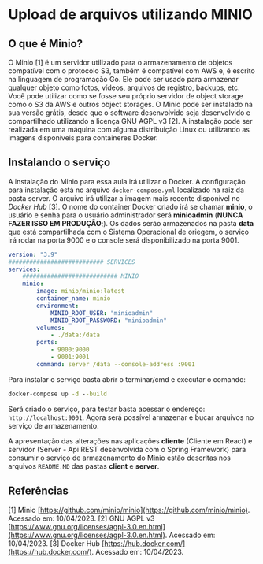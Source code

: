 # Upload de arquivos utilizando MINIO

## O que é Minio?  

O Minio [1] é um servidor utilizado para o armazenamento de objetos compatível com o protocolo S3, também é compatível com AWS e, é escrito na linguagem de programação Go. Ele pode ser usado para armazenar qualquer objeto como fotos, vídeos, arquivos de registro, backups, etc. Você pode utilizar como se fosse seu próprio servidor de object storage como o S3 da AWS e outros object storages.
O Minio pode ser instalado na sua versão grátis, desde que o software desenvolvido seja desenvolvido e compartilhado utilizando a licença GNU AGPL v3 [2]. A instalação pode ser realizada em uma máquina com alguma distribuição Linux ou utilizando as imagens disponíveis para containeres Docker.

## Instalando o serviço
A instalação do Minio para essa aula irá utilizar o Docker. A configuração para instalação está no arquivo `docker-compose.yml` localizado na raiz da pasta server.  O arquivo irá utilizar a imagem mais recente disponível no *Docker Hub* [3]. O nome do container Docker criado irá se chamar **minio**, o usuário e senha para o usuário administrador será **minioadmin** (**NUNCA FAZER ISSO EM PRODUÇÃO**;). Os dados serão armazenados na pasta **data** que está compartilhada com o Sistema Operacional de oriegem, o serviço irá rodar na porta 9000 e o console será disponibilizado na porta 9001. 
```yml
version: "3.9"
########################### SERVICES
services:
	########################### MINIO
	minio:
		image: minio/minio:latest
		container_name: minio
		environment:
			MINIO_ROOT_USER: "minioadmin"
			MINIO_ROOT_PASSWORD: "minioadmin"
		volumes:
			- ./data:/data
		ports:
			- 9000:9000
			- 9001:9001
		command: server /data --console-address :9001
```

Para instalar o serviço basta abrir o terminar/cmd e executar o comando:
```cmd
docker-compose up -d --build
```
Será criado o serviço, para testar basta acessar o endereço: `http://localhost:9001`. Agora será possível armazenar e bucar arquivos no serviço de armazenamento.

A apresentação das alterações nas aplicações **cliente** (Cliente em React) e servidor (Server - Api REST desenvolvida com o Spring Framework) para consumir o serviço de armazenamento do Minio estão descritas nos arquivos `README.MD` das pastas **client** e **server**.
 
## Referências
[1] Minio [https://github.com/minio/minio](https://github.com/minio/minio). Acessado em: 10/04/2023.
[2] GNU AGPL v3 [https://www.gnu.org/licenses/agpl-3.0.en.html](https://www.gnu.org/licenses/agpl-3.0.en.html). Acessado em: 10/04/2023.
[3] Docker Hub [https://hub.docker.com/](https://hub.docker.com/). Acessado em: 10/04/2023.
